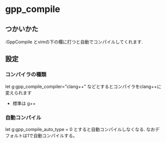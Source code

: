 # gpp_compile

## つかいかた
:GppCompile とvimの下の欄に打つと自動でコンパイルしてくれます.

## 設定
### コンパイラの種類
let g:gpp_compile_compiler="clang++"
などとするとコンパイラをclang++に変えられます
- 標準は g++

### 自動コンパイル
let g:gpp_compile_auto_type = 0
とすると自動コンパイルしなくなる.
なおデフォルトは1で自動コンパイルする。
